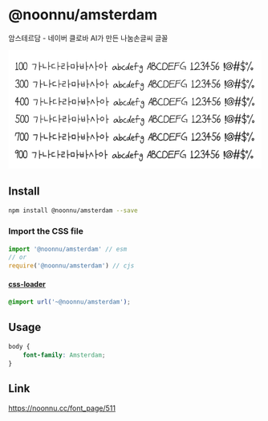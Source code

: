 # @noonnu/amsterdam

암스테르담 - 네이버 클로바 AI가 만든 나눔손글씨 글꼴

![example](./example.png)

## Install

```bash
npm install @noonnu/amsterdam --save
```

### Import the CSS file

```js
import '@noonnu/amsterdam' // esm
// or
require('@noonnu/amsterdam') // cjs
```

#### [css-loader](https://github.com/webpack-contrib/css-loader)

```css
@import url('~@noonnu/amsterdam');
```

## Usage

```css
body {
    font-family: Amsterdam;
}
```

## Link

https://noonnu.cc/font_page/511
